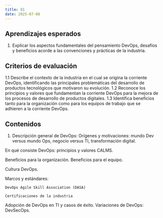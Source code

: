 ```yaml
---
title: 01
date: 2025-07-08
---
```


## Aprendizajes esperados
1. Explicar los aspectos fundamentales del pensamiento DevOps, desafíos y beneficios acorde a las convenciones y prácticas de la industria.

## Criterios de evaluación
1.1 Describe el contexto de la industria en el cual se origina la corriente DevOps, identificando las principales problemáticas del desarrollo de productos tecnológicos que motivaron su evolución.
1.2 Reconoce los principios y valores que fundamentan la corriente DevOps para la mejora de los procesos de desarrollo de productos digitales.
1.3 Identifica beneficios tanto para la organización como para los equipos de trabajo que se adhieren a la corriente DevOps.

## Contenidos
1. Descripción general de DevOps:
Orígenes y motivaciones: mundo Dev versus mundo Ops, negocio versus TI, transformación digital.

En qué consiste DevOps: principios y valores CALMS.

Beneficios para la organización.
Beneficios para el equipo.

Cultura DevOps.

Marcos y estándares:

    DevOps Agile Skill Association (DASA)

    Certificaciones de la industria

Adopción de DevOps en TI y casos de éxito.
Variaciones de DevOps: DevSecOps.